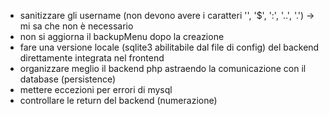 * sanitizzare gli username (non devono avere i caratteri '\', '$', ':', '..', '.') -> mi sa che non è necessario
* non si aggiorna il backupMenu dopo la creazione
* fare una versione locale (sqlite3 abilitabile dal file di config) del backend direttamente integrata nel frontend
* organizzare meglio il backend php astraendo la comunicazione con il database (persistence)
* mettere eccezioni per errori di mysql
* controllare le return del backend (numerazione)
